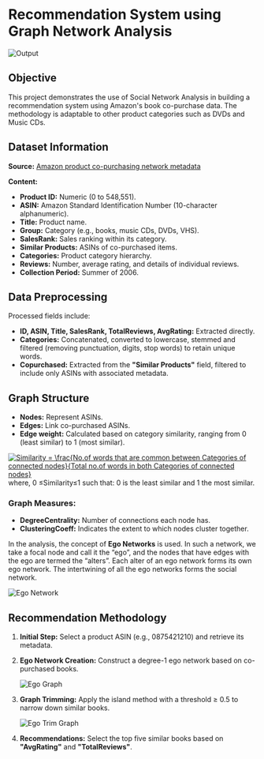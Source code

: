 # Recommendation System using Graph Network Analysis

![Output](https://user-images.githubusercontent.com/29514438/48280946-2228a700-e47b-11e8-91e7-6371ed960670.PNG)

## Objective
This project demonstrates the use of Social Network Analysis in building a recommendation system using Amazon's book co-purchase data. The methodology is adaptable to other product categories such as DVDs and Music CDs.

## Dataset Information
**Source:** [Amazon product co-purchasing network metadata](http://snap.stanford.edu/data/amazon-meta.html)

**Content:**
- **Product ID:** Numeric (0 to 548,551).
- **ASIN:** Amazon Standard Identification Number (10-character alphanumeric).
- **Title:** Product name.
- **Group:** Category (e.g., books, music CDs, DVDs, VHS).
- **SalesRank:** Sales ranking within its category.
- **Similar Products:** ASINs of co-purchased items.
- **Categories:** Product category hierarchy.
- **Reviews:** Number, average rating, and details of individual reviews.
- **Collection Period:** Summer of 2006.

## Data Preprocessing

Processed fields include:
- **ID, ASIN, Title, SalesRank, TotalReviews, AvgRating:** Extracted directly.
- **Categories:** Concatenated, converted to lowercase, stemmed and filtered (removing punctuation, digits, stop words) to retain unique words.
- **Copurchased:** Extracted from the **"Similar Products"** field, filtered to include only ASINs with associated metadata.


## Graph Structure
- **Nodes:** Represent ASINs.
-	**Edges:** Link co-purchased ASINs.
-	**Edge weight:** Calculated based on category similarity, ranging from 0 (least similar) to 1 (most similar).

<a href="https://www.codecogs.com/eqnedit.php?latex=Similarity&space;=&space;\frac{No.of&space;words&space;that&space;are&space;common&space;between&space;Categories&space;of&space;connected&space;nodes}{Total&space;no.of&space;words&space;in&space;both&space;Categories&space;of&space;connected&space;nodes}" target="_blank"><img src="https://latex.codecogs.com/gif.latex?Similarity&space;=&space;\frac{No.of&space;words&space;that&space;are&space;common&space;between&space;Categories&space;of&space;connected&space;nodes}{Total&space;no.of&space;words&space;in&space;both&space;Categories&space;of&space;connected&space;nodes}" title="Similarity = \frac{No.of words that are common between Categories of connected nodes}{Total no.of words in both Categories of connected nodes}" /></a>
where, 	 0 ≤Similarity≤1
such that:  0 is the least similar and 1 the most similar.

### Graph Measures:
- **DegreeCentrality:** Number of connections each node has.
- **ClusteringCoeff:** Indicates the extent to which nodes cluster together.

In the analysis, the concept of **Ego Networks** is used. In such a network, we take a focal node and call it the “ego”, and the nodes that have edges with the ego are termed the “alters”. Each alter of an ego network forms its own ego network. The intertwining of all the ego networks forms the social network. 

![Ego Network](https://user-images.githubusercontent.com/29514438/48280888-fc030700-e47a-11e8-8d4a-b0c2c14bd1a3.PNG)

## Recommendation Methodology
1. **Initial Step:** Select a product ASIN (e.g., 0875421210) and retrieve its metadata.
2. **Ego Network Creation:** Construct a degree-1 ego network based on co-purchased books.
   
   ![Ego Graph](https://user-images.githubusercontent.com/29514438/48280947-2228a700-e47b-11e8-8f8f-80ae25991478.png)
4. **Graph Trimming:** Apply the island method with a threshold ≥ 0.5 to narrow down similar books.
   
   ![Ego Trim Graph](https://user-images.githubusercontent.com/29514438/48280945-2228a700-e47b-11e8-86d0-d357c6272b21.png)
6. **Recommendations:** Select the top five similar books based on **"AvgRating"** and **"TotalReviews"**.
